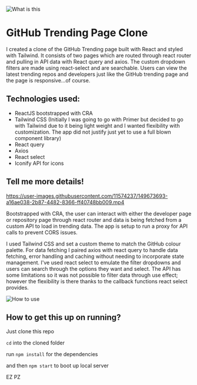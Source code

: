![What is this](https://media.giphy.com/media/du3J3cXyzhj75IOgvA/giphy.gif)

# GitHub Trending Page Clone

I created a clone of the GitHub Trending page built with React and styled with Tailwind. It consists of two pages which are routed through react router and pulling in API data with React query and axios. The custom dropdown filters are made using react-select and are searchable. Users can view the latest trending repos and developers just like the GitHub trending page and the page is responsive...of course. 

## Technologies used:

- ReactJS bootstrapped with CRA
- Tailwind CSS (Initially I was going to go with Primer but decided to go with Tailwind due to it being light weight and I wanted flexibility with customization. The app did not justify just yet to use a full blown component library)
- React query
- Axios
- React select
- Iconify API for icons


## Tell me more details!

https://user-images.githubusercontent.com/11574237/149673693-a16ae038-2b87-4482-8366-ff40748bb009.mp4



Bootstrapped with CRA, the user can interact with either the developer page or repository page through react router and data is being fetched from a custom API to load in trending data. The app is setup to run a proxy for API calls to prevent CORS issues.

I used Tailwind CSS and set a custom theme to match the GitHub colour palette. For data fetching I paired axios with react query to handle data fetching, error handling and caching without needing to incorporate state management. I've used react select to emulate the filter dropdowns and users can search through the options they want and select. The API has some limitations so it was not possible to filter data through use effect; however the flexibility is there thanks to the callback functions react select provides.

![How to use](https://media.giphy.com/media/Wsju5zAb5kcOfxJV9i/giphy.gif)

## How to get this up on running?

Just clone this repo

`cd` into the cloned folder

run `npm install` for the dependencies

and then `npm start` to boot up local server

EZ PZ

